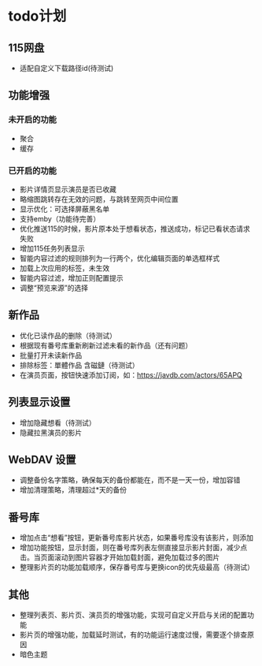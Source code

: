 # todo计划
## 115网盘
- 适配自定义下载路径id(待测试)

## 功能增强
### 未开启的功能
- 聚合
- 缓存
### 已开启的功能
- 影片详情页显示演员是否已收藏
- 略缩图跳转存在无效的问题，与跳转至网页中间位置
- 显示优化：可选择屏蔽黑名单
- 支持emby（功能待完善）
- 优化推送115的时候，影片原本处于想看状态，推送成功，标记已看状态请求失败
- 增加115任务列表显示
- 智能内容过滤的规则排列为一行两个，优化编辑页面的单选框样式
- 加载上次应用的标签，未生效
- 智能内容过滤，增加正则配置提示
- 调整“预览来源”的选择

## 新作品
- 优化已读作品的删除（待测试）
- 根据现有番号库重新刷新过滤未看的新作品（还有问题）
- 批量打开未读新作品
- 排除标签：單體作品 含磁鏈（待测试）
- 在演员页面，按钮快速添加订阅，如：https://javdb.com/actors/65APQ

## 列表显示设置
- 增加隐藏想看（待测试）
- 隐藏拉黑演员的影片
  
## WebDAV 设置
- 调整备份名字策略，确保每天的备份都能在，而不是一天一份，增加容错
- 增加清理策略，清理超过*天的备份

## 番号库
- 增加点击“想看”按钮，更新番号库影片状态，如果番号库没有该影片，则添加
- 增加功能按钮，显示封面，则在番号库列表左侧直接显示影片封面，减少点击。当页面滚动到图片容器才开始加载封面，避免加载过多的图片
- 整理影片页的功能加载顺序，保存番号库与更换icon的优先级最高（待测试）

## 其他
- 整理列表页、影片页、演员页的增强功能，实现可自定义开启与关闭的配置功能
- 影片页的增强功能，加载延时测试，有的功能运行速度过慢，需要逐个排查原因
- 暗色主题